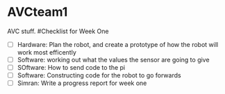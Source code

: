 # AVCteam1
AVC stuff. 
#Checklist for Week One
- [ ] Hardware: Plan the robot, and create a prototype of how the robot will work most efficently
- [ ] Software: working out what the values the sensor are going to give
- [ ] SOftware: How to send code to the pi
- [ ] Software: Constructing code for the robot to go forwards
- [ ] Simran: Write a progress report for week one
